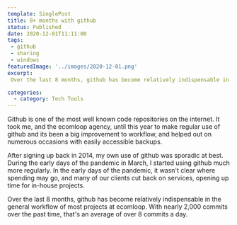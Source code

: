 ```yaml
---
template: SinglePost
title: 8+ months with github
status: Published
date: 2020-12-01T11:11:00
tags:
 - github
 - sharing
 - windows
featuredImage: '../images/2020-12-01.png'
excerpt:
 Over the last 8 months, github has become relatively indispensable in the general workflow of most projects at ecomloop. With nearly 2,000 commits over the past time, that's an average of over 8 commits a day.

categories:
  - category: Tech Tools
---
```

Github is one of the most well known code repositories on the internet. It took me, and the ecomloop agency, until this year to make regular use of github and its been a big improvement to workflow, and helped out on numerous occasions with easily accessible backups.

After signing up back in 2014, my own use of github was sporadic at best. During the early days of the pandemic in March, I started using github much more regularly. In the early days of the pandemic, it wasn't clear where spending may go, and many of our clients cut back on services, opening up time for in-house projects.

Over the last 8 months, github has become relatively indispensable in the general workflow of most projects at ecomloop. With nearly 2,000 commits over the past time, that's an average of over 8 commits a day.
